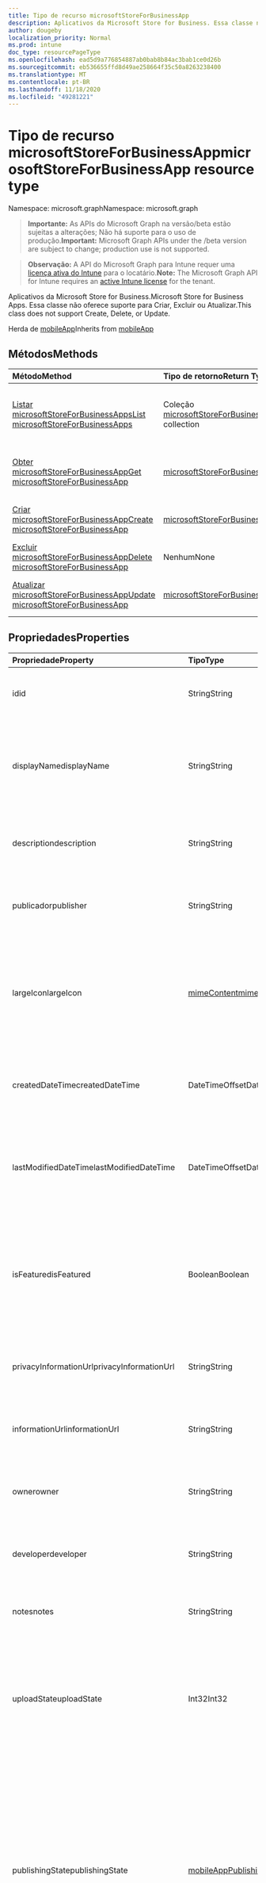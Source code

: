 ```yaml
---
title: Tipo de recurso microsoftStoreForBusinessApp
description: Aplicativos da Microsoft Store for Business. Essa classe não oferece suporte para Criar, Excluir ou Atualizar.
author: dougeby
localization_priority: Normal
ms.prod: intune
doc_type: resourcePageType
ms.openlocfilehash: ead5d9a776854887ab0bab8b84ac3bab1ce0d26b
ms.sourcegitcommit: eb536655ffd8d49ae258664f35c50a8263238400
ms.translationtype: MT
ms.contentlocale: pt-BR
ms.lasthandoff: 11/18/2020
ms.locfileid: "49281221"
---
```

# <a name="microsoftstoreforbusinessapp-resource-type"></a><span data-ttu-id="4f933-104">Tipo de recurso microsoftStoreForBusinessApp</span><span class="sxs-lookup"><span data-stu-id="4f933-104">microsoftStoreForBusinessApp resource type</span></span>

<span data-ttu-id="4f933-105">Namespace: microsoft.graph</span><span class="sxs-lookup"><span data-stu-id="4f933-105">Namespace: microsoft.graph</span></span>

> <span data-ttu-id="4f933-106">**Importante:** As APIs do Microsoft Graph na versão/beta estão sujeitas a alterações; Não há suporte para o uso de produção.</span><span class="sxs-lookup"><span data-stu-id="4f933-106">**Important:** Microsoft Graph APIs under the /beta version are subject to change; production use is not supported.</span></span>

> <span data-ttu-id="4f933-107">**Observação:** A API do Microsoft Graph para Intune requer uma [licença ativa do Intune](https://go.microsoft.com/fwlink/?linkid=839381) para o locatário.</span><span class="sxs-lookup"><span data-stu-id="4f933-107">**Note:** The Microsoft Graph API for Intune requires an [active Intune license](https://go.microsoft.com/fwlink/?linkid=839381) for the tenant.</span></span>

<span data-ttu-id="4f933-108">Aplicativos da Microsoft Store for Business.</span><span class="sxs-lookup"><span data-stu-id="4f933-108">Microsoft Store for Business Apps.</span></span> <span data-ttu-id="4f933-109">Essa classe não oferece suporte para Criar, Excluir ou Atualizar.</span><span class="sxs-lookup"><span data-stu-id="4f933-109">This class does not support Create, Delete, or Update.</span></span>


<span data-ttu-id="4f933-110">Herda de [mobileApp](../resources/intune-shared-mobileapp.md)</span><span class="sxs-lookup"><span data-stu-id="4f933-110">Inherits from [mobileApp](../resources/intune-shared-mobileapp.md)</span></span>

## <a name="methods"></a><span data-ttu-id="4f933-111">Métodos</span><span class="sxs-lookup"><span data-stu-id="4f933-111">Methods</span></span>
|<span data-ttu-id="4f933-112">Método</span><span class="sxs-lookup"><span data-stu-id="4f933-112">Method</span></span>|<span data-ttu-id="4f933-113">Tipo de retorno</span><span class="sxs-lookup"><span data-stu-id="4f933-113">Return Type</span></span>|<span data-ttu-id="4f933-114">Descrição</span><span class="sxs-lookup"><span data-stu-id="4f933-114">Description</span></span>|
|:---|:---|:---|
|[<span data-ttu-id="4f933-115">Listar microsoftStoreForBusinessApps</span><span class="sxs-lookup"><span data-stu-id="4f933-115">List microsoftStoreForBusinessApps</span></span>](../api/intune-apps-microsoftstoreforbusinessapp-list.md)|<span data-ttu-id="4f933-116">Coleção [microsoftStoreForBusinessApp](../resources/intune-apps-microsoftstoreforbusinessapp.md)</span><span class="sxs-lookup"><span data-stu-id="4f933-116">[microsoftStoreForBusinessApp](../resources/intune-apps-microsoftstoreforbusinessapp.md) collection</span></span>|<span data-ttu-id="4f933-117">Lista propriedades e relações dos objetos [microsoftStoreForBusinessApp](../resources/intune-apps-microsoftstoreforbusinessapp.md).</span><span class="sxs-lookup"><span data-stu-id="4f933-117">List properties and relationships of the [microsoftStoreForBusinessApp](../resources/intune-apps-microsoftstoreforbusinessapp.md) objects.</span></span>|
|[<span data-ttu-id="4f933-118">Obter microsoftStoreForBusinessApp</span><span class="sxs-lookup"><span data-stu-id="4f933-118">Get microsoftStoreForBusinessApp</span></span>](../api/intune-apps-microsoftstoreforbusinessapp-get.md)|[<span data-ttu-id="4f933-119">microsoftStoreForBusinessApp</span><span class="sxs-lookup"><span data-stu-id="4f933-119">microsoftStoreForBusinessApp</span></span>](../resources/intune-apps-microsoftstoreforbusinessapp.md)|<span data-ttu-id="4f933-120">Propriedades de leitura e relações do objeto [microsoftStoreForBusinessApp](../resources/intune-apps-microsoftstoreforbusinessapp.md).</span><span class="sxs-lookup"><span data-stu-id="4f933-120">Read properties and relationships of the [microsoftStoreForBusinessApp](../resources/intune-apps-microsoftstoreforbusinessapp.md) object.</span></span>|
|[<span data-ttu-id="4f933-121">Criar microsoftStoreForBusinessApp</span><span class="sxs-lookup"><span data-stu-id="4f933-121">Create microsoftStoreForBusinessApp</span></span>](../api/intune-apps-microsoftstoreforbusinessapp-create.md)|[<span data-ttu-id="4f933-122">microsoftStoreForBusinessApp</span><span class="sxs-lookup"><span data-stu-id="4f933-122">microsoftStoreForBusinessApp</span></span>](../resources/intune-apps-microsoftstoreforbusinessapp.md)|<span data-ttu-id="4f933-123">Cria um novo objeto [microsoftStoreForBusinessApp](../resources/intune-apps-microsoftstoreforbusinessapp.md).</span><span class="sxs-lookup"><span data-stu-id="4f933-123">Create a new [microsoftStoreForBusinessApp](../resources/intune-apps-microsoftstoreforbusinessapp.md) object.</span></span>|
|[<span data-ttu-id="4f933-124">Excluir microsoftStoreForBusinessApp</span><span class="sxs-lookup"><span data-stu-id="4f933-124">Delete microsoftStoreForBusinessApp</span></span>](../api/intune-apps-microsoftstoreforbusinessapp-delete.md)|<span data-ttu-id="4f933-125">Nenhum</span><span class="sxs-lookup"><span data-stu-id="4f933-125">None</span></span>|<span data-ttu-id="4f933-126">Exclui um [microsoftStoreForBusinessApp](../resources/intune-apps-microsoftstoreforbusinessapp.md).</span><span class="sxs-lookup"><span data-stu-id="4f933-126">Deletes a [microsoftStoreForBusinessApp](../resources/intune-apps-microsoftstoreforbusinessapp.md).</span></span>|
|[<span data-ttu-id="4f933-127">Atualizar microsoftStoreForBusinessApp</span><span class="sxs-lookup"><span data-stu-id="4f933-127">Update microsoftStoreForBusinessApp</span></span>](../api/intune-apps-microsoftstoreforbusinessapp-update.md)|[<span data-ttu-id="4f933-128">microsoftStoreForBusinessApp</span><span class="sxs-lookup"><span data-stu-id="4f933-128">microsoftStoreForBusinessApp</span></span>](../resources/intune-apps-microsoftstoreforbusinessapp.md)|<span data-ttu-id="4f933-129">Atualiza as propriedades de um objeto [microsoftStoreForBusinessApp](../resources/intune-apps-microsoftstoreforbusinessapp.md).</span><span class="sxs-lookup"><span data-stu-id="4f933-129">Update the properties of a [microsoftStoreForBusinessApp](../resources/intune-apps-microsoftstoreforbusinessapp.md) object.</span></span>|

## <a name="properties"></a><span data-ttu-id="4f933-130">Propriedades</span><span class="sxs-lookup"><span data-stu-id="4f933-130">Properties</span></span>
|<span data-ttu-id="4f933-131">Propriedade</span><span class="sxs-lookup"><span data-stu-id="4f933-131">Property</span></span>|<span data-ttu-id="4f933-132">Tipo</span><span class="sxs-lookup"><span data-stu-id="4f933-132">Type</span></span>|<span data-ttu-id="4f933-133">Descrição</span><span class="sxs-lookup"><span data-stu-id="4f933-133">Description</span></span>|
|:---|:---|:---|
|<span data-ttu-id="4f933-134">id</span><span class="sxs-lookup"><span data-stu-id="4f933-134">id</span></span>|<span data-ttu-id="4f933-135">String</span><span class="sxs-lookup"><span data-stu-id="4f933-135">String</span></span>|<span data-ttu-id="4f933-136">Chave da entidade.</span><span class="sxs-lookup"><span data-stu-id="4f933-136">Key of the entity.</span></span> <span data-ttu-id="4f933-137">Herdado de [mobileApp](../resources/intune-shared-mobileapp.md)</span><span class="sxs-lookup"><span data-stu-id="4f933-137">Inherited from [mobileApp](../resources/intune-shared-mobileapp.md)</span></span>|
|<span data-ttu-id="4f933-138">displayName</span><span class="sxs-lookup"><span data-stu-id="4f933-138">displayName</span></span>|<span data-ttu-id="4f933-139">String</span><span class="sxs-lookup"><span data-stu-id="4f933-139">String</span></span>|<span data-ttu-id="4f933-140">O título do aplicativo importado ou definido pelo administrador.</span><span class="sxs-lookup"><span data-stu-id="4f933-140">The admin provided or imported title of the app.</span></span> <span data-ttu-id="4f933-141">Herdado de [mobileApp](../resources/intune-shared-mobileapp.md)</span><span class="sxs-lookup"><span data-stu-id="4f933-141">Inherited from [mobileApp](../resources/intune-shared-mobileapp.md)</span></span>|
|<span data-ttu-id="4f933-142">description</span><span class="sxs-lookup"><span data-stu-id="4f933-142">description</span></span>|<span data-ttu-id="4f933-143">String</span><span class="sxs-lookup"><span data-stu-id="4f933-143">String</span></span>|<span data-ttu-id="4f933-144">A descrição do aplicativo.</span><span class="sxs-lookup"><span data-stu-id="4f933-144">The description of the app.</span></span> <span data-ttu-id="4f933-145">Herdado de [mobileApp](../resources/intune-shared-mobileapp.md)</span><span class="sxs-lookup"><span data-stu-id="4f933-145">Inherited from [mobileApp](../resources/intune-shared-mobileapp.md)</span></span>|
|<span data-ttu-id="4f933-146">publicador</span><span class="sxs-lookup"><span data-stu-id="4f933-146">publisher</span></span>|<span data-ttu-id="4f933-147">String</span><span class="sxs-lookup"><span data-stu-id="4f933-147">String</span></span>|<span data-ttu-id="4f933-148">O publicador do aplicativo.</span><span class="sxs-lookup"><span data-stu-id="4f933-148">The publisher of the app.</span></span> <span data-ttu-id="4f933-149">Herdado de [mobileApp](../resources/intune-shared-mobileapp.md)</span><span class="sxs-lookup"><span data-stu-id="4f933-149">Inherited from [mobileApp](../resources/intune-shared-mobileapp.md)</span></span>|
|<span data-ttu-id="4f933-150">largeIcon</span><span class="sxs-lookup"><span data-stu-id="4f933-150">largeIcon</span></span>|[<span data-ttu-id="4f933-151">mimeContent</span><span class="sxs-lookup"><span data-stu-id="4f933-151">mimeContent</span></span>](../resources/intune-shared-mimecontent.md)|<span data-ttu-id="4f933-152">O ícone grande, a ser exibido nos detalhes do aplicativo e usado para o carregamento do ícone.</span><span class="sxs-lookup"><span data-stu-id="4f933-152">The large icon, to be displayed in the app details and used for upload of the icon.</span></span> <span data-ttu-id="4f933-153">Herdado de [mobileApp](../resources/intune-shared-mobileapp.md)</span><span class="sxs-lookup"><span data-stu-id="4f933-153">Inherited from [mobileApp](../resources/intune-shared-mobileapp.md)</span></span>|
|<span data-ttu-id="4f933-154">createdDateTime</span><span class="sxs-lookup"><span data-stu-id="4f933-154">createdDateTime</span></span>|<span data-ttu-id="4f933-155">DateTimeOffset</span><span class="sxs-lookup"><span data-stu-id="4f933-155">DateTimeOffset</span></span>|<span data-ttu-id="4f933-156">A data e a hora da criação do aplicativo.</span><span class="sxs-lookup"><span data-stu-id="4f933-156">The date and time the app was created.</span></span> <span data-ttu-id="4f933-157">Herdado de [mobileApp](../resources/intune-shared-mobileapp.md)</span><span class="sxs-lookup"><span data-stu-id="4f933-157">Inherited from [mobileApp](../resources/intune-shared-mobileapp.md)</span></span>|
|<span data-ttu-id="4f933-158">lastModifiedDateTime</span><span class="sxs-lookup"><span data-stu-id="4f933-158">lastModifiedDateTime</span></span>|<span data-ttu-id="4f933-159">DateTimeOffset</span><span class="sxs-lookup"><span data-stu-id="4f933-159">DateTimeOffset</span></span>|<span data-ttu-id="4f933-160">A data e a hora que o aplicativo foi modificado pela última vez.</span><span class="sxs-lookup"><span data-stu-id="4f933-160">The date and time the app was last modified.</span></span> <span data-ttu-id="4f933-161">Herdado de [mobileApp](../resources/intune-shared-mobileapp.md)</span><span class="sxs-lookup"><span data-stu-id="4f933-161">Inherited from [mobileApp](../resources/intune-shared-mobileapp.md)</span></span>|
|<span data-ttu-id="4f933-162">isFeatured</span><span class="sxs-lookup"><span data-stu-id="4f933-162">isFeatured</span></span>|<span data-ttu-id="4f933-163">Boolean</span><span class="sxs-lookup"><span data-stu-id="4f933-163">Boolean</span></span>|<span data-ttu-id="4f933-164">O valor que indica se o aplicativo está marcado como em destaque pelo administrador. Herdado de [mobileApp](../resources/intune-shared-mobileapp.md)</span><span class="sxs-lookup"><span data-stu-id="4f933-164">The value indicating whether the app is marked as featured by the admin. Inherited from [mobileApp](../resources/intune-shared-mobileapp.md)</span></span>|
|<span data-ttu-id="4f933-165">privacyInformationUrl</span><span class="sxs-lookup"><span data-stu-id="4f933-165">privacyInformationUrl</span></span>|<span data-ttu-id="4f933-166">String</span><span class="sxs-lookup"><span data-stu-id="4f933-166">String</span></span>|<span data-ttu-id="4f933-167">A URL da declaração de privacidade.</span><span class="sxs-lookup"><span data-stu-id="4f933-167">The privacy statement Url.</span></span> <span data-ttu-id="4f933-168">Herdado de [mobileApp](../resources/intune-shared-mobileapp.md)</span><span class="sxs-lookup"><span data-stu-id="4f933-168">Inherited from [mobileApp](../resources/intune-shared-mobileapp.md)</span></span>|
|<span data-ttu-id="4f933-169">informationUrl</span><span class="sxs-lookup"><span data-stu-id="4f933-169">informationUrl</span></span>|<span data-ttu-id="4f933-170">String</span><span class="sxs-lookup"><span data-stu-id="4f933-170">String</span></span>|<span data-ttu-id="4f933-171">A URL de informações adicionais.</span><span class="sxs-lookup"><span data-stu-id="4f933-171">The more information Url.</span></span> <span data-ttu-id="4f933-172">Herdado de [mobileApp](../resources/intune-shared-mobileapp.md)</span><span class="sxs-lookup"><span data-stu-id="4f933-172">Inherited from [mobileApp](../resources/intune-shared-mobileapp.md)</span></span>|
|<span data-ttu-id="4f933-173">owner</span><span class="sxs-lookup"><span data-stu-id="4f933-173">owner</span></span>|<span data-ttu-id="4f933-174">String</span><span class="sxs-lookup"><span data-stu-id="4f933-174">String</span></span>|<span data-ttu-id="4f933-175">O proprietário do conteúdo.</span><span class="sxs-lookup"><span data-stu-id="4f933-175">The owner of the app.</span></span> <span data-ttu-id="4f933-176">Herdado de [mobileApp](../resources/intune-shared-mobileapp.md)</span><span class="sxs-lookup"><span data-stu-id="4f933-176">Inherited from [mobileApp](../resources/intune-shared-mobileapp.md)</span></span>|
|<span data-ttu-id="4f933-177">developer</span><span class="sxs-lookup"><span data-stu-id="4f933-177">developer</span></span>|<span data-ttu-id="4f933-178">String</span><span class="sxs-lookup"><span data-stu-id="4f933-178">String</span></span>|<span data-ttu-id="4f933-179">O desenvolvedor do aplicativo.</span><span class="sxs-lookup"><span data-stu-id="4f933-179">The developer of the app.</span></span> <span data-ttu-id="4f933-180">Herdado de [mobileApp](../resources/intune-shared-mobileapp.md)</span><span class="sxs-lookup"><span data-stu-id="4f933-180">Inherited from [mobileApp](../resources/intune-shared-mobileapp.md)</span></span>|
|<span data-ttu-id="4f933-181">notes</span><span class="sxs-lookup"><span data-stu-id="4f933-181">notes</span></span>|<span data-ttu-id="4f933-182">String</span><span class="sxs-lookup"><span data-stu-id="4f933-182">String</span></span>|<span data-ttu-id="4f933-183">Anotações do aplicativo.</span><span class="sxs-lookup"><span data-stu-id="4f933-183">Notes for the app.</span></span> <span data-ttu-id="4f933-184">Herdado de [mobileApp](../resources/intune-shared-mobileapp.md)</span><span class="sxs-lookup"><span data-stu-id="4f933-184">Inherited from [mobileApp](../resources/intune-shared-mobileapp.md)</span></span>|
|<span data-ttu-id="4f933-185">uploadState</span><span class="sxs-lookup"><span data-stu-id="4f933-185">uploadState</span></span>|<span data-ttu-id="4f933-186">Int32</span><span class="sxs-lookup"><span data-stu-id="4f933-186">Int32</span></span>|<span data-ttu-id="4f933-187">O estado de upload.</span><span class="sxs-lookup"><span data-stu-id="4f933-187">The upload state.</span></span> <span data-ttu-id="4f933-188">Os valores possíveis são: 0- `Not Ready` , 1- `Ready` , 2- `Processing` .</span><span class="sxs-lookup"><span data-stu-id="4f933-188">Possible values are: 0 - `Not Ready`, 1 - `Ready`, 2 - `Processing`.</span></span> <span data-ttu-id="4f933-189">Herdado de [mobileApp](../resources/intune-shared-mobileapp.md)</span><span class="sxs-lookup"><span data-stu-id="4f933-189">Inherited from [mobileApp](../resources/intune-shared-mobileapp.md)</span></span>|
|<span data-ttu-id="4f933-190">publishingState</span><span class="sxs-lookup"><span data-stu-id="4f933-190">publishingState</span></span>|[<span data-ttu-id="4f933-191">mobileAppPublishingState</span><span class="sxs-lookup"><span data-stu-id="4f933-191">mobileAppPublishingState</span></span>](../resources/intune-apps-mobileapppublishingstate.md)|<span data-ttu-id="4f933-192">O estado de publicação do aplicativo.</span><span class="sxs-lookup"><span data-stu-id="4f933-192">The publishing state for the app.</span></span> <span data-ttu-id="4f933-193">O aplicativo não pode ser assinado, a menos que ele seja publicado.</span><span class="sxs-lookup"><span data-stu-id="4f933-193">The app cannot be assigned unless the app is published.</span></span> <span data-ttu-id="4f933-194">Herdado de [mobileApp](../resources/intune-shared-mobileapp.md).</span><span class="sxs-lookup"><span data-stu-id="4f933-194">Inherited from [mobileApp](../resources/intune-shared-mobileapp.md).</span></span> <span data-ttu-id="4f933-195">Os valores possíveis são: `notPublished`, `processing`, `published`.</span><span class="sxs-lookup"><span data-stu-id="4f933-195">Possible values are: `notPublished`, `processing`, `published`.</span></span>|
|<span data-ttu-id="4f933-196">isAssigned</span><span class="sxs-lookup"><span data-stu-id="4f933-196">isAssigned</span></span>|<span data-ttu-id="4f933-197">Boolean</span><span class="sxs-lookup"><span data-stu-id="4f933-197">Boolean</span></span>|<span data-ttu-id="4f933-198">O valor que indica se o aplicativo é atribuído a pelo menos um grupo.</span><span class="sxs-lookup"><span data-stu-id="4f933-198">The value indicating whether the app is assigned to at least one group.</span></span> <span data-ttu-id="4f933-199">Herdado de [mobileApp](../resources/intune-shared-mobileapp.md)</span><span class="sxs-lookup"><span data-stu-id="4f933-199">Inherited from [mobileApp](../resources/intune-shared-mobileapp.md)</span></span>|
|<span data-ttu-id="4f933-200">roleScopeTagIds</span><span class="sxs-lookup"><span data-stu-id="4f933-200">roleScopeTagIds</span></span>|<span data-ttu-id="4f933-201">Coleção de cadeias de caracteres</span><span class="sxs-lookup"><span data-stu-id="4f933-201">String collection</span></span>|<span data-ttu-id="4f933-202">Lista de IDs de marca de escopo para este aplicativo móvel.</span><span class="sxs-lookup"><span data-stu-id="4f933-202">List of scope tag ids for this mobile app.</span></span> <span data-ttu-id="4f933-203">Herdado de [mobileApp](../resources/intune-shared-mobileapp.md)</span><span class="sxs-lookup"><span data-stu-id="4f933-203">Inherited from [mobileApp](../resources/intune-shared-mobileapp.md)</span></span>|
|<span data-ttu-id="4f933-204">dependentAppCount</span><span class="sxs-lookup"><span data-stu-id="4f933-204">dependentAppCount</span></span>|<span data-ttu-id="4f933-205">Int32</span><span class="sxs-lookup"><span data-stu-id="4f933-205">Int32</span></span>|<span data-ttu-id="4f933-206">O número total de dependências do aplicativo filho.</span><span class="sxs-lookup"><span data-stu-id="4f933-206">The total number of dependencies the child app has.</span></span> <span data-ttu-id="4f933-207">Herdado de [mobileApp](../resources/intune-shared-mobileapp.md)</span><span class="sxs-lookup"><span data-stu-id="4f933-207">Inherited from [mobileApp](../resources/intune-shared-mobileapp.md)</span></span>|
|<span data-ttu-id="4f933-208">supersedingAppCount</span><span class="sxs-lookup"><span data-stu-id="4f933-208">supersedingAppCount</span></span>|<span data-ttu-id="4f933-209">Int32</span><span class="sxs-lookup"><span data-stu-id="4f933-209">Int32</span></span>|<span data-ttu-id="4f933-210">O número total de aplicativos que este aplicativo substitui direta ou indiretamente.</span><span class="sxs-lookup"><span data-stu-id="4f933-210">The total number of apps this app directly or indirectly supersedes.</span></span> <span data-ttu-id="4f933-211">Herdado de [mobileApp](../resources/intune-shared-mobileapp.md)</span><span class="sxs-lookup"><span data-stu-id="4f933-211">Inherited from [mobileApp](../resources/intune-shared-mobileapp.md)</span></span>|
|<span data-ttu-id="4f933-212">supersededAppCount</span><span class="sxs-lookup"><span data-stu-id="4f933-212">supersededAppCount</span></span>|<span data-ttu-id="4f933-213">Int32</span><span class="sxs-lookup"><span data-stu-id="4f933-213">Int32</span></span>|<span data-ttu-id="4f933-214">O número total de aplicativos que este aplicativo está substituindo direta ou indiretamente por.</span><span class="sxs-lookup"><span data-stu-id="4f933-214">The total number of apps this app is directly or indirectly superseded by.</span></span> <span data-ttu-id="4f933-215">Herdado de [mobileApp](../resources/intune-shared-mobileapp.md)</span><span class="sxs-lookup"><span data-stu-id="4f933-215">Inherited from [mobileApp](../resources/intune-shared-mobileapp.md)</span></span>|
|<span data-ttu-id="4f933-216">usedLicenseCount</span><span class="sxs-lookup"><span data-stu-id="4f933-216">usedLicenseCount</span></span>|<span data-ttu-id="4f933-217">Int32</span><span class="sxs-lookup"><span data-stu-id="4f933-217">Int32</span></span>|<span data-ttu-id="4f933-218">O número de aplicativos da Microsoft Store for Business em uso.</span><span class="sxs-lookup"><span data-stu-id="4f933-218">The number of Microsoft Store for Business licenses in use.</span></span>|
|<span data-ttu-id="4f933-219">totalLicenseCount</span><span class="sxs-lookup"><span data-stu-id="4f933-219">totalLicenseCount</span></span>|<span data-ttu-id="4f933-220">Int32</span><span class="sxs-lookup"><span data-stu-id="4f933-220">Int32</span></span>|<span data-ttu-id="4f933-221">O número total de aplicativos da Microsoft Store for Business.</span><span class="sxs-lookup"><span data-stu-id="4f933-221">The total number of Microsoft Store for Business licenses.</span></span>|
|<span data-ttu-id="4f933-222">productKey</span><span class="sxs-lookup"><span data-stu-id="4f933-222">productKey</span></span>|<span data-ttu-id="4f933-223">String</span><span class="sxs-lookup"><span data-stu-id="4f933-223">String</span></span>|<span data-ttu-id="4f933-224">A chave de produto do aplicativo</span><span class="sxs-lookup"><span data-stu-id="4f933-224">The app product key</span></span>|
|<span data-ttu-id="4f933-225">licenseType</span><span class="sxs-lookup"><span data-stu-id="4f933-225">licenseType</span></span>|[<span data-ttu-id="4f933-226">microsoftStoreForBusinessLicenseType</span><span class="sxs-lookup"><span data-stu-id="4f933-226">microsoftStoreForBusinessLicenseType</span></span>](../resources/intune-apps-microsoftstoreforbusinesslicensetype.md)|<span data-ttu-id="4f933-227">O tipo de licença do aplicativo.</span><span class="sxs-lookup"><span data-stu-id="4f933-227">The app license type.</span></span> <span data-ttu-id="4f933-228">Os valores possíveis são: `offline` e `online`.</span><span class="sxs-lookup"><span data-stu-id="4f933-228">Possible values are: `offline`, `online`.</span></span>|
|<span data-ttu-id="4f933-229">packageIdentityName</span><span class="sxs-lookup"><span data-stu-id="4f933-229">packageIdentityName</span></span>|<span data-ttu-id="4f933-230">String</span><span class="sxs-lookup"><span data-stu-id="4f933-230">String</span></span>|<span data-ttu-id="4f933-231">O identificador do pacote do aplicativo</span><span class="sxs-lookup"><span data-stu-id="4f933-231">The app package identifier</span></span>|
|<span data-ttu-id="4f933-232">licensingType</span><span class="sxs-lookup"><span data-stu-id="4f933-232">licensingType</span></span>|[<span data-ttu-id="4f933-233">vppLicensingType</span><span class="sxs-lookup"><span data-stu-id="4f933-233">vppLicensingType</span></span>](../resources/intune-apps-vpplicensingtype.md)|<span data-ttu-id="4f933-234">O tipo de licença com suporte.</span><span class="sxs-lookup"><span data-stu-id="4f933-234">The supported License Type.</span></span>|

## <a name="relationships"></a><span data-ttu-id="4f933-235">Relações</span><span class="sxs-lookup"><span data-stu-id="4f933-235">Relationships</span></span>
|<span data-ttu-id="4f933-236">Relação</span><span class="sxs-lookup"><span data-stu-id="4f933-236">Relationship</span></span>|<span data-ttu-id="4f933-237">Tipo</span><span class="sxs-lookup"><span data-stu-id="4f933-237">Type</span></span>|<span data-ttu-id="4f933-238">Descrição</span><span class="sxs-lookup"><span data-stu-id="4f933-238">Description</span></span>|
|:---|:---|:---|
|<span data-ttu-id="4f933-239">categories</span><span class="sxs-lookup"><span data-stu-id="4f933-239">categories</span></span>|<span data-ttu-id="4f933-240">Coleção [mobileAppCategory](../resources/intune-apps-mobileappcategory.md)</span><span class="sxs-lookup"><span data-stu-id="4f933-240">[mobileAppCategory](../resources/intune-apps-mobileappcategory.md) collection</span></span>|<span data-ttu-id="4f933-241">A lista de categorias para este aplicativo.</span><span class="sxs-lookup"><span data-stu-id="4f933-241">The list of categories for this app.</span></span> <span data-ttu-id="4f933-242">Herdado de [mobileApp](../resources/intune-shared-mobileapp.md)</span><span class="sxs-lookup"><span data-stu-id="4f933-242">Inherited from [mobileApp](../resources/intune-shared-mobileapp.md)</span></span>|
|<span data-ttu-id="4f933-243">assignments</span><span class="sxs-lookup"><span data-stu-id="4f933-243">assignments</span></span>|<span data-ttu-id="4f933-244">Coleção [mobileAppAssignment](../resources/intune-apps-mobileappassignment.md)</span><span class="sxs-lookup"><span data-stu-id="4f933-244">[mobileAppAssignment](../resources/intune-apps-mobileappassignment.md) collection</span></span>|<span data-ttu-id="4f933-245">A lista de atribuições de grupo para esse aplicativo móvel.</span><span class="sxs-lookup"><span data-stu-id="4f933-245">The list of group assignments for this mobile app.</span></span> <span data-ttu-id="4f933-246">Herdado de [mobileApp](../resources/intune-shared-mobileapp.md)</span><span class="sxs-lookup"><span data-stu-id="4f933-246">Inherited from [mobileApp](../resources/intune-shared-mobileapp.md)</span></span>|
|<span data-ttu-id="4f933-247">installSummary</span><span class="sxs-lookup"><span data-stu-id="4f933-247">installSummary</span></span>|[<span data-ttu-id="4f933-248">mobileAppInstallSummary</span><span class="sxs-lookup"><span data-stu-id="4f933-248">mobileAppInstallSummary</span></span>](../resources/intune-apps-mobileappinstallsummary.md)|<span data-ttu-id="4f933-249">Resumo de instalação do aplicativo móvel.</span><span class="sxs-lookup"><span data-stu-id="4f933-249">Mobile App Install Summary.</span></span> <span data-ttu-id="4f933-250">Herdado de [mobileApp](../resources/intune-shared-mobileapp.md)</span><span class="sxs-lookup"><span data-stu-id="4f933-250">Inherited from [mobileApp](../resources/intune-shared-mobileapp.md)</span></span>|
|<span data-ttu-id="4f933-251">deviceStatuses</span><span class="sxs-lookup"><span data-stu-id="4f933-251">deviceStatuses</span></span>|<span data-ttu-id="4f933-252">coleção [mobileAppInstallStatus](../resources/intune-apps-mobileappinstallstatus.md)</span><span class="sxs-lookup"><span data-stu-id="4f933-252">[mobileAppInstallStatus](../resources/intune-apps-mobileappinstallstatus.md) collection</span></span>|<span data-ttu-id="4f933-253">A lista de Estados de instalação para este aplicativo móvel.</span><span class="sxs-lookup"><span data-stu-id="4f933-253">The list of installation states for this mobile app.</span></span> <span data-ttu-id="4f933-254">Herdado de [mobileApp](../resources/intune-shared-mobileapp.md)</span><span class="sxs-lookup"><span data-stu-id="4f933-254">Inherited from [mobileApp](../resources/intune-shared-mobileapp.md)</span></span>|
|<span data-ttu-id="4f933-255">userStatuses</span><span class="sxs-lookup"><span data-stu-id="4f933-255">userStatuses</span></span>|<span data-ttu-id="4f933-256">coleção [userAppInstallStatus](../resources/intune-apps-userappinstallstatus.md)</span><span class="sxs-lookup"><span data-stu-id="4f933-256">[userAppInstallStatus](../resources/intune-apps-userappinstallstatus.md) collection</span></span>|<span data-ttu-id="4f933-257">A lista de Estados de instalação para este aplicativo móvel.</span><span class="sxs-lookup"><span data-stu-id="4f933-257">The list of installation states for this mobile app.</span></span> <span data-ttu-id="4f933-258">Herdado de [mobileApp](../resources/intune-shared-mobileapp.md)</span><span class="sxs-lookup"><span data-stu-id="4f933-258">Inherited from [mobileApp](../resources/intune-shared-mobileapp.md)</span></span>|
|<span data-ttu-id="4f933-259">relações</span><span class="sxs-lookup"><span data-stu-id="4f933-259">relationships</span></span>|<span data-ttu-id="4f933-260">coleção [mobileAppRelationship](../resources/intune-apps-mobileapprelationship.md)</span><span class="sxs-lookup"><span data-stu-id="4f933-260">[mobileAppRelationship](../resources/intune-apps-mobileapprelationship.md) collection</span></span>|<span data-ttu-id="4f933-261">O conjunto de relações diretas para este aplicativo.</span><span class="sxs-lookup"><span data-stu-id="4f933-261">The set of direct relationships for this app.</span></span> <span data-ttu-id="4f933-262">Herdado de [mobileApp](../resources/intune-shared-mobileapp.md)</span><span class="sxs-lookup"><span data-stu-id="4f933-262">Inherited from [mobileApp](../resources/intune-shared-mobileapp.md)</span></span>|
|<span data-ttu-id="4f933-263">containedApps</span><span class="sxs-lookup"><span data-stu-id="4f933-263">containedApps</span></span>|<span data-ttu-id="4f933-264">coleção [mobileContainedApp](../resources/intune-apps-mobilecontainedapp.md)</span><span class="sxs-lookup"><span data-stu-id="4f933-264">[mobileContainedApp](../resources/intune-apps-mobilecontainedapp.md) collection</span></span>|<span data-ttu-id="4f933-265">A coleção de aplicativos contidos em um mobileApp que atua como um pacote.</span><span class="sxs-lookup"><span data-stu-id="4f933-265">The collection of contained apps in a mobileApp acting as a package.</span></span>|

## <a name="json-representation"></a><span data-ttu-id="4f933-266">Representação JSON</span><span class="sxs-lookup"><span data-stu-id="4f933-266">JSON Representation</span></span>
<span data-ttu-id="4f933-267">Veja a seguir uma representação JSON do recurso.</span><span class="sxs-lookup"><span data-stu-id="4f933-267">Here is a JSON representation of the resource.</span></span>
<!-- {
  "blockType": "resource",
  "keyProperty": "id",
  "@odata.type": "microsoft.graph.microsoftStoreForBusinessApp"
}
-->
``` json
{
  "@odata.type": "#microsoft.graph.microsoftStoreForBusinessApp",
  "id": "String (identifier)",
  "displayName": "String",
  "description": "String",
  "publisher": "String",
  "largeIcon": {
    "@odata.type": "microsoft.graph.mimeContent",
    "type": "String",
    "value": "binary"
  },
  "createdDateTime": "String (timestamp)",
  "lastModifiedDateTime": "String (timestamp)",
  "isFeatured": true,
  "privacyInformationUrl": "String",
  "informationUrl": "String",
  "owner": "String",
  "developer": "String",
  "notes": "String",
  "uploadState": 1024,
  "publishingState": "String",
  "isAssigned": true,
  "roleScopeTagIds": [
    "String"
  ],
  "dependentAppCount": 1024,
  "supersedingAppCount": 1024,
  "supersededAppCount": 1024,
  "usedLicenseCount": 1024,
  "totalLicenseCount": 1024,
  "productKey": "String",
  "licenseType": "String",
  "packageIdentityName": "String",
  "licensingType": {
    "@odata.type": "microsoft.graph.vppLicensingType",
    "supportUserLicensing": true,
    "supportDeviceLicensing": true,
    "supportsUserLicensing": true,
    "supportsDeviceLicensing": true
  }
}
```




